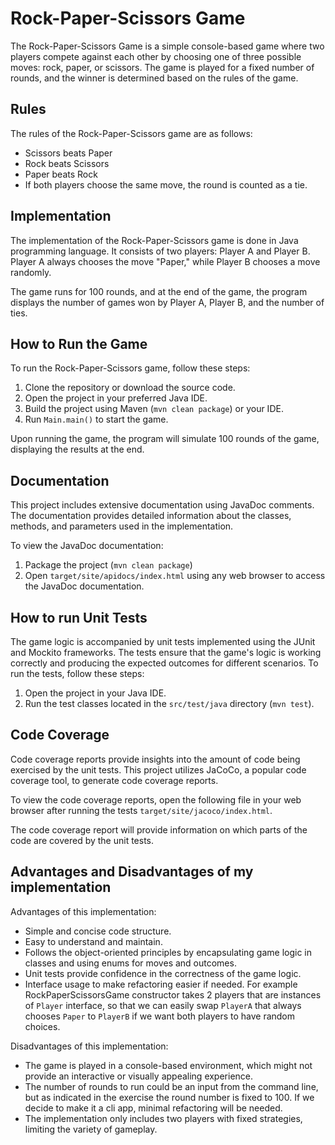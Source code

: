 # Rock-Paper-Scissors Game

The Rock-Paper-Scissors Game is a simple console-based game where two players compete against each other by choosing one
of three possible moves: rock, paper, or scissors. The game is played for a fixed number of rounds,
and the winner is determined based on the rules of the game.

## Rules

The rules of the Rock-Paper-Scissors game are as follows:

- Scissors beats Paper
- Rock beats Scissors
- Paper beats Rock
- If both players choose the same move, the round is counted as a tie.

## Implementation

The implementation of the Rock-Paper-Scissors game is done in Java programming language. It consists of two players:
Player A and Player B. Player A always chooses the move "Paper," while Player B chooses a move randomly.

The game runs for 100 rounds, and at the end of the game, the program displays the number of games won by Player A,
Player B, and the number of ties.

## How to Run the Game

To run the Rock-Paper-Scissors game, follow these steps:

1. Clone the repository or download the source code.
2. Open the project in your preferred Java IDE.
3. Build the project using Maven (```mvn clean package```) or your IDE.
4. Run `Main.main()` to start the game.

Upon running the game, the program will simulate 100 rounds of the game, displaying the results at the end.

## Documentation

This project includes extensive documentation using JavaDoc comments. The documentation provides detailed information
about the classes, methods, and parameters used in the implementation.

To view the JavaDoc documentation:

1. Package the project (`mvn clean package`)
2. Open `target/site/apidocs/index.html` using any web browser to access the JavaDoc documentation.

## How to run Unit Tests

The game logic is accompanied by unit tests implemented using the JUnit and Mockito frameworks. The tests ensure that
the game's logic is working correctly and producing the expected outcomes for different scenarios. To run the tests,
follow these steps:

1. Open the project in your Java IDE.
2. Run the test classes located in the `src/test/java` directory (`mvn test`).

## Code Coverage

Code coverage reports provide insights into the amount of code being exercised by the unit tests. This project utilizes
JaCoCo, a popular code coverage tool, to generate code coverage reports.

To view the code coverage reports, open the following file in your web browser after running the tests `target/site/jacoco/index.html`.

The code coverage report will provide information on which parts of the code are covered by the unit tests.

## Advantages and Disadvantages of my implementation

Advantages of this implementation:

- Simple and concise code structure.
- Easy to understand and maintain.
- Follows the object-oriented principles by encapsulating game logic in classes and using enums for moves and outcomes.
- Unit tests provide confidence in the correctness of the game logic.
- Interface usage to make refactoring easier if needed. For example RockPaperScissorsGame constructor takes 2 players
that are instances of ```Player``` interface, so that we can easily swap ```PlayerA``` that always chooses ```Paper``` to
```PlayerB``` if we want both players to have random choices.

Disadvantages of this implementation:

- The game is played in a console-based environment, which might not provide an interactive or visually appealing experience.
- The number of rounds to run could be an input from the command line, but as indicated in the exercise the round number
is fixed to 100. If we decide to make it a cli app, minimal refactoring will be needed.
- The implementation only includes two players with fixed strategies, limiting the variety of gameplay.